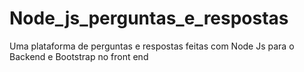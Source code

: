 # Node_js_perguntas_e_respostas
Uma plataforma de perguntas e respostas feitas com Node Js para o Backend e Bootstrap no front end
